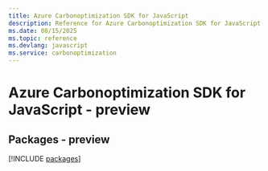 ```yaml
---
title: Azure Carbonoptimization SDK for JavaScript
description: Reference for Azure Carbonoptimization SDK for JavaScript
ms.date: 08/15/2025
ms.topic: reference
ms.devlang: javascript
ms.service: carbonoptimization
---
```

# Azure Carbonoptimization SDK for JavaScript - preview
## Packages - preview
[!INCLUDE [packages](carbonoptimization-index.md)]